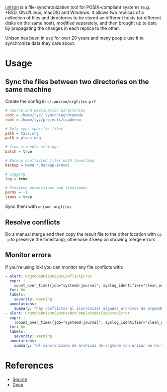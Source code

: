 [unison](https://github.com/bcpierce00/unison) is a file-synchronization tool for POSIX-compliant systems (e.g. \*BSD, GNU/Linux, macOS) and Windows. It allows two replicas of a collection of files and directories to be stored on different hosts (or different disks on the same host), modified separately, and then brought up to date by propagating the changes in each replica to the other.

Unison has been in use for over 20 years and many people use it to synchronize data they care about.

# Usage

## Sync the files between two directories on the same machine

Create the config in `~/.unison/orgfiles.prf`

```ini
# Source and destination directories
root = /home/lyz/.syncthing/Orgmode
root = /home/lyz/projects/cuaderno

# Only sync specific files
path = talk.org
path = plans.org

# Cron-friendly settings
batch = true

# Backup conflicted files with timestamp
backup = Name *.backup-$(now)

# Logging
log = true

# Preserve permissions and timestamps
perms = -1
times = true
```

Sync them with `unison orgfiles`

## Resolve conflicts

Do a manual merge and then copy the result file to the other location with `cp -p` to preserve the timestamp, otherwise it keep on showing merge errors

## Monitor errors

If you're using loki you can monitor any file conflicts with:

```yaml
- alert: OrgmodeUnisonSyncConflictError
  expr: |
    count_over_time({job="systemd-journal", syslog_identifier="clean_orgmode"} |= `Skipped` [1h]) > 0
  for: 0m
  labels:
    severity: warning
  annotations:
    summary: "hay conflictos al sincronizar algunos archivos de orgmode con unison {{ $labels.hostname}}"
- alert: OrgmodeUnisonSyncHasNotCompletedAsExpectedError
  expr: |
    (count_over_time({job="systemd-journal", syslog_identifier="clean_orgmode"} |= `Nothing to do` [3h]) > 0 or on() vector(0)) == 0
  for: 0m
  labels:
    severity: warning
  annotations:
    summary: "el sincronizado de archivos de orgmode con unison no ha terminado bien desde hace un tiempo{{ $labels.hostname}}"

```

# References

- [Source](https://github.com/bcpierce00/unison)
- [Docs](https://github.com/bcpierce00/unison/blob/documentation/unison-manual.txt)

